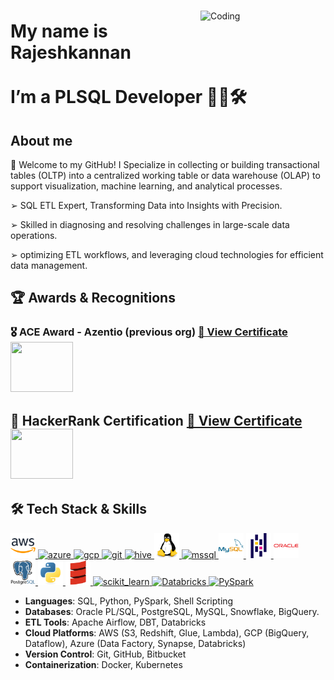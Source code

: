 ###
<img align="right" alt="Coding" width="200" src="https://miro.medium.com/v2/resize:fit:679/1*zVnWJtyGOX_kUIDm6ccCfQ.gif">
<h1 align="left">My name is Rajeshkannan <br> <br> I’m a PLSQL Developer 💾🔢🛠️</h1>

<h2 align="left">About me</h2>

🚀 Welcome to my GitHub! I Specialize in collecting or building transactional tables (OLTP) into a centralized working table or data warehouse (OLAP) to support visualization, machine learning, and analytical processes.

➢   SQL ETL Expert, Transforming Data into Insights with Precision.

➢   Skilled in diagnosing and resolving challenges in large-scale data operations.

➢  optimizing ETL workflows, and leveraging cloud technologies for efficient data management.

## 🏆 Awards & Recognitions

### 🎖️ ACE Award - Azentio (previous org) [🔗 View Certificate](https://github.com/user-attachments/assets/68472c92-5628-4387-a09e-78249f2eb1f9)<img src="https://github.com/user-attachments/assets/68472c92-5628-4387-a09e-78249f2eb1f9" width="100" height="80">

## 📜 HackerRank Certification  [🔗 View Certificate](https://www.hackerrank.com/certificates/d61b2f78514e) <img src="https://github.com/user-attachments/assets/df31c3c4-0553-418a-be3e-6507e82fd8da" width="100" height="80">
  

## 🛠️ Tech Stack & Skills 
<p align="left"> 
  <a href="https://aws.amazon.com" target="_blank" rel="noreferrer"> <img src="https://raw.githubusercontent.com/devicons/devicon/master/icons/amazonwebservices/amazonwebservices-original-wordmark.svg" alt="aws" width="40" height="40"/> </a> 
  <a href="https://azure.microsoft.com/en-in/" target="_blank" rel="noreferrer"> <img src="https://www.vectorlogo.zone/logos/microsoft_azure/microsoft_azure-icon.svg" alt="azure" width="40" height="40"/> </a> 
  <a href="https://cloud.google.com" target="_blank" rel="noreferrer"> <img src="https://www.vectorlogo.zone/logos/google_cloud/google_cloud-icon.svg" alt="gcp" width="40" height="40"/> </a> 
  <a href="https://git-scm.com/" target="_blank" rel="noreferrer"> <img src="https://www.vectorlogo.zone/logos/git-scm/git-scm-icon.svg" alt="git" width="40" height="40"/> </a>
  <a href="https://hive.apache.org/" target="_blank" rel="noreferrer"> <img src="https://www.vectorlogo.zone/logos/apache_hive/apache_hive-icon.svg" alt="hive" width="40" height="40"/> </a> 
  <a href="https://www.linux.org/" target="_blank" rel="noreferrer"> <img src="https://raw.githubusercontent.com/devicons/devicon/master/icons/linux/linux-original.svg" alt="linux" width="40" height="40"/> </a> <a href="https://www.microsoft.com/en-us/sql-server" target="_blank" rel="noreferrer"> <img src="https://www.svgrepo.com/show/303229/microsoft-sql-server-logo.svg" alt="mssql" width="40" height="40"/> </a> 
  <a href="https://www.mysql.com/" target="_blank" rel="noreferrer"> <img src="https://raw.githubusercontent.com/devicons/devicon/master/icons/mysql/mysql-original-wordmark.svg" alt="mysql" width="40" height="40"/> </a> 
  <a href="https://pandas.pydata.org/" target="_blank" rel="noreferrer"> <img src="https://raw.githubusercontent.com/devicons/devicon/2ae2a900d2f041da66e950e4d48052658d850630/icons/pandas/pandas-original.svg" alt="pandas" width="40" height="40"/> </a> 
<!-- Oracle -->
  <a href="https://www.oracle.com/database/" target="_blank" rel="noreferrer">
    <img src="https://raw.githubusercontent.com/devicons/devicon/master/icons/oracle/oracle-original.svg" alt="Oracle" width="40" height="40"/>
  </a>
  <a href="https://www.postgresql.org" target="_blank" rel="noreferrer"> <img src="https://raw.githubusercontent.com/devicons/devicon/master/icons/postgresql/postgresql-original-wordmark.svg" alt="postgresql" width="40" height="40"/> </a> 
  <a href="https://www.python.org" target="_blank" rel="noreferrer"> <img src="https://raw.githubusercontent.com/devicons/devicon/master/icons/python/python-original.svg" alt="python" width="40" height="40"/> </a> 
  <a href="https://www.scala-lang.org" target="_blank" rel="noreferrer"> <img src="https://raw.githubusercontent.com/devicons/devicon/master/icons/scala/scala-original.svg" alt="scala" width="40" height="40"/> </a> 
  <a href="https://scikit-learn.org/" target="_blank" rel="noreferrer"> <img src="https://upload.wikimedia.org/wikipedia/commons/0/05/Scikit_learn_logo_small.svg" alt="scikit_learn" width="40" height="40"/> </a> 

  
  <!-- Databricks -->
  <a href="https://www.databricks.com/" target="_blank" rel="noreferrer">
    <img src="https://upload.wikimedia.org/wikipedia/commons/6/63/Databricks_Logo.png" alt="Databricks" width="40" height="40"/>
  </a>

 <!-- PySpark -->
  <a href="https://spark.apache.org/docs/latest/api/python/" target="_blank" rel="noreferrer">
    <img src="https://upload.wikimedia.org/wikipedia/commons/f/f3/Apache_Spark_logo.svg" alt="PySpark" width="40" height="40"/>
  </a>
</p>

- **Languages**: SQL, Python, PySpark, Shell Scripting  
- **Databases**: Oracle PL/SQL, PostgreSQL, MySQL, Snowflake, BigQuery. 
- **ETL Tools**: Apache Airflow, DBT, Databricks  
- **Cloud Platforms**: AWS (S3, Redshift, Glue, Lambda), GCP (BigQuery, Dataflow), Azure (Data Factory, Synapse, Databricks)  
- **Version Control**: Git, GitHub, Bitbucket  
- **Containerization**: Docker, Kubernetes  



